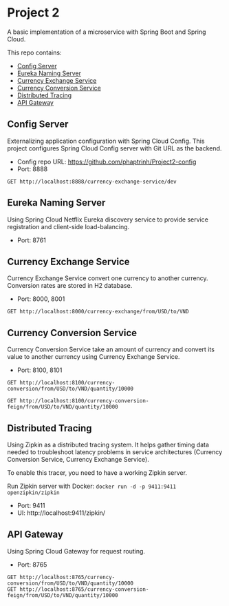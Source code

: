 # Project 2
A basic implementation of a microservice with Spring Boot and Spring Cloud.

This repo contains:
* [Config Server](#config-server)
* [Eureka Naming Server](#eureka-naming-server)
* [Currency Exchange Service](#currency-exchange-service)
* [Currency Conversion Service](#currency-conversion-service)
* [Distributed Tracing](#distributed-tracing)
* [API Gateway](#api-gateway)


## Config Server
Externalizing application configuration with Spring Cloud Config. 
This project configures Spring Cloud Config server with Git URL as the backend.
- Config repo URL: https://github.com/phaptrinh/Project2-config  
- Port: 8888

```
GET http://localhost:8888/currency-exchange-service/dev
```

## Eureka Naming Server
Using Spring Cloud Netflix Eureka discovery service to provide service registration and client-side load-balancing.
- Port: 8761


## Currency Exchange Service
Currency Exchange Service convert one currency to another currency. Conversion rates are stored in H2 database.
- Port: 8000, 8001
```
GET http://localhost:8000/currency-exchange/from/USD/to/VND
```

## Currency Conversion Service
Currency Conversion Service take an amount of currency and convert its value to another currency using Currency Exchange Service.
- Port: 8100, 8101
```
GET http://localhost:8100/currency-conversion/from/USD/to/VND/quantity/10000

GET http://localhost:8100/currency-conversion-feign/from/USD/to/VND/quantity/10000
```

## Distributed Tracing
Using Zipkin as a distributed tracing system. It helps gather timing data needed to troubleshoot latency problems in service architectures (Currency Conversion Service, Currency Exchange Service).

To enable this tracer, you need to have a working Zipkin server.

Run Zipkin server with Docker: 
```docker run -d -p 9411:9411 openzipkin/zipkin```
- Port: 9411
- UI: http://localhost:9411/zipkin/

## API Gateway
Using Spring Cloud Gateway for request routing.
- Port: 8765

```
GET http://localhost:8765/currency-conversion/from/USD/to/VND/quantity/10000
GET http://localhost:8765/currency-conversion-feign/from/USD/to/VND/quantity/10000
```
